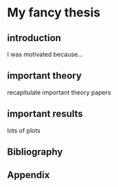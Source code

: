 # My fancy thesis

## introduction
I was motivated because...

## important theory
recapitulate important theory papers

## important results
lots of plots

## Bibliography

## Appendix
